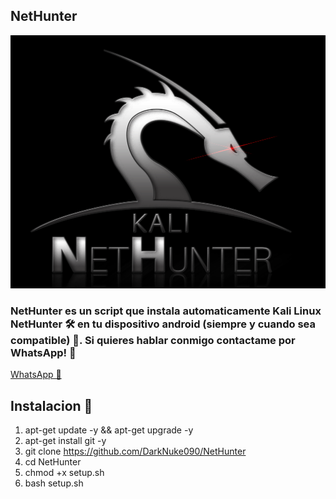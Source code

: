 ## NetHunter 
![](https://github.com/DarkNuke090/NetHunter/blob/main/src/nethunter.png)
### NetHunter es un script que instala automaticamente Kali Linux NetHunter 🛠 en tu dispositivo android (siempre y cuando sea compatible) 🌝. Si quieres hablar conmigo contactame por WhatsApp! 🌚
[WhatsApp 🍕](http://wa.me/13142001563)

## Instalacion 🍣
1.    apt-get update -y && apt-get upgrade -y
2.    apt-get install git -y
3.    git clone https://github.com/DarkNuke090/NetHunter
4.    cd NetHunter
5.    chmod +x setup.sh
6.    bash setup.sh
